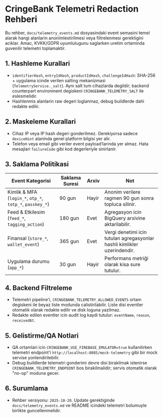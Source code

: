 # CringeBank Telemetri Redaction Rehberi

Bu rehber, `docs/telemetry_events.md` dosyasindaki event semasini temel alarak hangi alanlarin anonimlestirilmesi veya filtrelenmesi gerektigini aciklar. Amac, KVKK/GDPR uyumlulugunu saglarken uretim ortaminda guvenilir telemetri toplamaktir.

## 1. Hashleme Kurallari

- `identifierHash`, `entryIdHash`, `productIdHash`, `challengeIdHash`: SHA-256 + uygulama icinde verilen salting mekanizmasi (`TelemetryService._salt`). Aynı salt tum cihazlarda degildir; backend counterpart environment degiskeni `CRINGEBANK_TELEMETRY_SALT` ile eslesmelidir.
- Hashlenmis alanlarin raw degeri loglanmaz, debug buildlerde dahi redakte edilir.

## 2. Maskeleme Kurallari

- Cihaz IP veya IP hash degeri gonderilmez. Gerekiyorsa sadece `deviceHint` alaninda genel platform bilgisi yer alir.
- Telefon veya email gibi veriler event payload’larinda yer almaz. Hata mesajlari `failureCode` gibi kod degerleriyle sinirlanir.

## 3. Saklama Politikasi

| Event Kategorisi | Saklama Suresi | Arxiv | Not |
| --- | --- | --- | --- |
| Kimlik & MFA (`login_*`, `otp_*`, `totp_*`, `passkey_*`) | 90 gun | Hayir | Anonim verilere ragmen 90 gun sonra topluca silinir. |
| Feed & Etkilesim (`feed_*`, `tagging_action`) | 180 gun | Evet | Agregasyon icin BigQuery arxivine aktarilabilir. |
| Finansal (`store_*`, `wallet_event`) | 365 gun | Evet | Vergi denetimi icin tutulan agregasyonlar hashli kimlikler uzerindendir. |
| Uygulama durumu (`app_*`) | 30 gun | Hayir | Performans metriği olarak kisa sure tutulur. |

## 4. Backend Filtreleme

- Telemetri pipeline'i, `CRINGEBANK_TELEMETRY_ALLOWED_EVENTS` ortam degiskeni ile beyaz liste modunda calistirilabilir. Liste disi eventler otomatik olarak redakte edilir ve disk loguna yazilmaz.
- Redakte edilen eventler icin audit log kaydi tutulur: `eventName`, `reason`, `receivedAt`.

## 5. Gelistirme/QA Notlari

- QA ortamlari icin `CRINGEBANK_USE_FIREBASE_EMULATOR=true` kullanilirken telemetri endpoint'i `http://localhost:8085/mock-telemetry` gibi bir mock servise yonlendirilebilir.
- Debug buildlerde telemetri gonderimi devre disi birakilmak istenirse `CRINGEBANK_TELEMETRY_ENDPOINT` bos birakilmalidir; servis otomatik olarak "no-op" moduna gecer.

## 6. Surumlama

- Rehber versiyonu: `2025-10-20`. Update gerektiginde `docs/telemetry_events.md` ve README icindeki telemetri bolumuyle birlikte guncellenmelidir.
